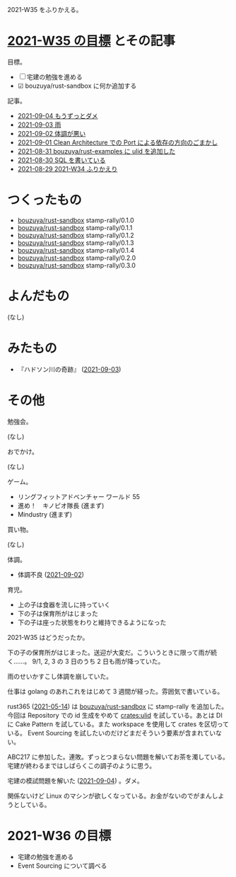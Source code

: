 2021-W35 をふりかえる。

# [2021-W35 の目標][2021-08-29] とその記事

目標。

- ☐ 宅建の勉強を進める
- ☑ bouzuya/rust-sandbox に何か追加する

記事。

- [2021-09-04 もうずっとダメ][2021-09-04]
- [2021-09-03 雨][2021-09-03]
- [2021-09-02 体調が悪い][2021-09-02]
- [2021-09-01 Clean Architecture での Port による依存の方向のごまかし][2021-09-01]
- [2021-08-31 bouzuya/rust-examples に ulid を追加した][2021-08-31]
- [2021-08-30 SQL を書いている][2021-08-30]
- [2021-08-29 2021-W34 ふりかえり][2021-08-29]

# つくったもの

- [bouzuya/rust-sandbox] stamp-rally/0.1.0
- [bouzuya/rust-sandbox] stamp-rally/0.1.1
- [bouzuya/rust-sandbox] stamp-rally/0.1.2
- [bouzuya/rust-sandbox] stamp-rally/0.1.3
- [bouzuya/rust-sandbox] stamp-rally/0.1.4
- [bouzuya/rust-sandbox] stamp-rally/0.2.0
- [bouzuya/rust-sandbox] stamp-rally/0.3.0

# よんだもの

(なし)

# みたもの

- 『ハドソン川の奇跡』 ([2021-09-03])

# その他

勉強会。

(なし)

おでかけ。

(なし)

ゲーム。

- リングフィットアドベンチャー ワールド 55
- 進め！　キノピオ隊長 (進まず)
- Mindustry (進まず)

買い物。

(なし)

体調。

- 体調不良 ([2021-09-02])

育児。

- 上の子は食器を流しに持っていく
- 下の子は保育所がはじまった
- 下の子は座った状態をわりと維持できるようになった

2021-W35 はどうだったか。

下の子の保育所がはじまった。送迎が大変だ。こういうときに限って雨が続く……。 9/1, 2, 3 の 3 日のうち 2 日も雨が降っていた。

雨のせいかすこし体調を崩していた。

仕事は golang のあれこれをはじめて 3 週間が経った。雰囲気で書いている。

rust365 ([2021-05-14]) は [bouzuya/rust-sandbox] に stamp-rally を追加した。今回は Repository での id 生成をやめて [crates:ulid] を試している。あとは DI に Cake Pattern を試している。また workspace を使用して crates を区切っている。 Event Sourcing を試したいのだけどまだそういう要素が含まれていない。

ABC217 に参加した。連敗。ずっとつまらない問題を解いてお茶を濁している。宅建が終わるまではしばらくこの調子のように思う。

宅建の模試問題を解いた ([2021-09-04]) 。ダメ。

関係ないけど Linux のマシンが欲しくなっている。お金がないのでがまんしようとしている。

# 2021-W36 の目標

- 宅建の勉強を進める
- Event Sourcing について調べる

[2021-05-14]: https://blog.bouzuya.net/2021/05/14/
[2021-08-29]: https://blog.bouzuya.net/2021/08/29/
[2021-08-30]: https://blog.bouzuya.net/2021/08/30/
[2021-08-31]: https://blog.bouzuya.net/2021/08/31/
[2021-09-01]: https://blog.bouzuya.net/2021/09/01/
[2021-09-02]: https://blog.bouzuya.net/2021/09/02/
[2021-09-03]: https://blog.bouzuya.net/2021/09/03/
[2021-09-04]: https://blog.bouzuya.net/2021/09/04/
[bouzuya/rust-sandbox]: https://github.com/bouzuya/rust-sandbox
[crates:ulid]: https://crates.io/crates/ulid
